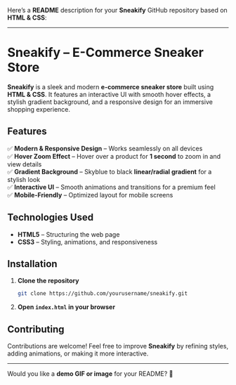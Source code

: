 Here’s a **README** description for your **Sneakify** GitHub repository based on **HTML & CSS**:  

---

# **Sneakify – E-Commerce Sneaker Store**  

**Sneakify** is a sleek and modern **e-commerce sneaker store** built using **HTML & CSS**. It features an interactive UI with smooth hover effects, a stylish gradient background, and a responsive design for an immersive shopping experience.  

## **Features**  
✅ **Modern & Responsive Design** – Works seamlessly on all devices  
✅ **Hover Zoom Effect** – Hover over a product for **1 second** to zoom in and view details  
✅ **Gradient Background** – Skyblue to black **linear/radial gradient** for a stylish look  
✅ **Interactive UI** – Smooth animations and transitions for a premium feel  
✅ **Mobile-Friendly** – Optimized layout for mobile screens  

## **Technologies Used**  
- **HTML5** – Structuring the web page  
- **CSS3** – Styling, animations, and responsiveness  

## **Installation**  
1. **Clone the repository**  
   ```sh
   git clone https://github.com/yourusername/sneakify.git
   ```  
2. **Open `index.html` in your browser**  

## **Contributing**  
Contributions are welcome! Feel free to improve **Sneakify** by refining styles, adding animations, or making it more interactive.  

---  

Would you like a **demo GIF or image** for your README? 🚀
